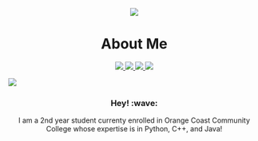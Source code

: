 <p align= center> 
 <img src= "https://github.com/ohknewit/ohknewit/assets/113882749/ee0a6b2b-4151-4963-a269-5631835d3e0e"/>
 <h1 align="center">About Me</h2>
</p>

  <p align="center">
    <a href="https://www.linkedin.com/in/an-nguyen-b4a89a23a/">
      <img src= "https://img.shields.io/badge/LinkedIn-0077B5?style=for-the-badge&logo=linkedin&logoColor=white"/>
    </a>
    <a href= "https://github.com/ohknewit">
      <img src= "https://img.shields.io/badge/GitHub-100000?style=for-the-badge&logo=github&logoColor=white"/>
    </a> 
    <a href= "https://www.instagram.com/ohknewit/"> 
      <img src = "https://img.shields.io/badge/Instagram-E4405F?style=for-the-badge&logo=instagram&logoColor=white"/>
    </a>
    <a href= "https://www.ohknewit.dev/"> 
      <img src = "https://img.shields.io/badge/Portfolio%20-2357A143?style=for-the-badge&logo=googledocs&logoColor=FFFFFF"/>
    </a>
  </p> 

<p>
  <a href="https://github.com/anuraghazra/github-readme-stats">
    <img align="left" src="https://github-readme-stats.vercel.app/api?username=ohknewit&show_icons=true&theme=transparent"/>
  </a>
 <br>
  <h3 align= center > Hey! :wave:  </h3>
  <div align= center> I am a 2nd year student currenty enrolled in Orange Coast Community College whose expertise is in Python, C++, and Java! <br> 
</p>
  <br>
</div>


